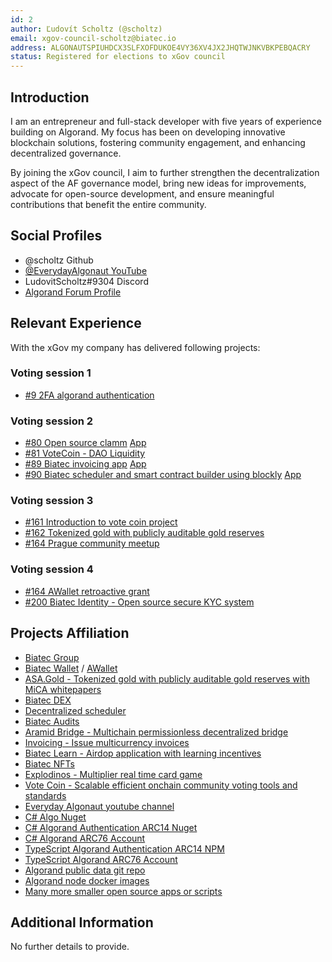 ```yaml
---
id: 2
author: Ľudovít Scholtz (@scholtz)
email: xgov-council-scholtz@biatec.io
address: ALGONAUTSPIUHDCX3SLFXOFDUKOE4VY36XV4JX2JHQTWJNKVBKPEBQACRY
status: Registered for elections to xGov council
---
```


## Introduction

I am an entrepreneur and full-stack developer with five years of experience building on Algorand. My focus has been on developing innovative blockchain solutions, fostering community engagement, and enhancing decentralized governance.

By joining the xGov council, I aim to further strengthen the decentralization aspect of the AF governance model, bring new ideas for improvements, advocate for open-source development, and ensure meaningful contributions that benefit the entire community.

## Social Profiles

- @scholtz Github
- [@EverydayAlgonaut YouTube](https://www.youtube.com/@EverydayAlgonaut)
- LudovitScholtz#9304 Discord
- [Algorand Forum Profile](https://forum.algorand.org/u/scholtz/summary)

## Relevant Experience

With the xGov my company has delivered following projects:

### Voting session 1
- [#9 2FA algorand authentication](https://github.com/algorandfoundation/xGov/pull/9/files?short_path=f70bb7a#diff-f70bb7a4120977b83828e9dc82d687bf46e6faf394d3aa1a47506a31bcd274c5)

### Voting session 2
- [#80 Open source clamm](https://github.com/algorandfoundation/xGov/pull/80) [App](https://dex.biatec.io)
- [#81 VoteCoin - DAO Liquidity](https://github.com/algorandfoundation/xGov/pull/81)
- [#89 Biatec invoicing app](https://github.com/algorandfoundation/xGov/pull/89) [App](https://accounting.biatec.io)
- [#90 Biatec scheduler and smart contract builder using blockly](https://github.com/algorandfoundation/xGov/pull/90) [App](https://scheduler.biatec.io)

### Voting session 3
- [#161 Introduction to vote coin project](https://forum.algorand.org/t/xgov-prop-161-votecoin-introduction-video/11365/12?u=scholtz)
- [#162 Tokenized gold with publicly auditable gold reserves](https://forum.algorand.org/t/xgov-prop-162-asa-gold-introduction-video/11366/14?u=scholtz)
- [#164 Prague community meetup](https://forum.algorand.org/t/xgov-prop-164-prague-community-meetup/11368/12?u=scholtz)

### Voting session 4
- [#164 AWallet retroactive grant](https://forum.algorand.org/t/xgov-199-awallet-retroactive/11866)
- [#200 Biatec Identity - Open source secure KYC system](https://forum.algorand.org/t/xgov-200-biatec-identity/11871)

## Projects Affiliation

- [Biatec Group](https://www.biatec.io)
- [Biatec Wallet](https://wallet.biatec.io) / [AWallet](https://www.a-wallet.net)
- [ASA.Gold - Tokenized gold with publicly auditable gold reserves with MiCA whitepapers](https://asa.gold)
- [Biatec DEX](https://dex.biatec.io)
- [Decentralized scheduler](https://scheduler.biatec.io)
- [Biatec Audits](https://audits.biatec.io/)
- [Aramid Bridge - Multichain permissionless decentralized bridge](https://aramid.finance)
- [Invoicing - Issue multicurrency invoices](https://accounting.biatec.io)
- [Biatec Learn - Airdop application with learning incentives](https://learn.biatec.io)
- [Biatec NFTs](https://nft.biatec.io/)
- [Explodinos - Multiplier real time card game](https://www.explodinos.com/)
- [Vote Coin - Scalable efficient onchain community voting tools and standards](https://www.vote-coin.com)
- [Everyday Algonaut youtube channel](https://www.youtube.com/@EverydayAlgonaut)
- [C# Algo Nuget](https://github.com/scholtz/dotnet-algorand-sdk)
- [C# Algorand Authentication ARC14 Nuget](https://github.com/scholtz/algorand-authentication-component-vue)
- [C# Algorand ARC76 Account](https://github.com/scholtz/AlgorandARC76AccountDotNet)
- [TypeScript Algorand Authentication ARC14 NPM](https://github.com/scholtz/arc14-npm)
- [TypeScript Algorand ARC76 Account](https://github.com/scholtz/arc76-npm)
- [Algorand public data git repo](https://github.com/scholtz/AlgorandPublicData)
- [Algorand node docker images](https://github.com/scholtz/AlgorandNodes)
- [Many more smaller open source apps or scripts](https://github.com/scholtz)
 
## Additional Information

No further details to provide.
